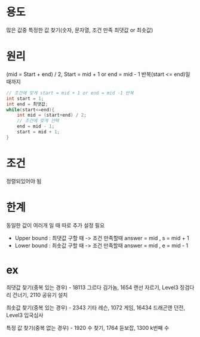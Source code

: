 
# 용도 

많은 값중 특정한 값 찾기(숫자, 문자열, 조건 만족 최댓값 or 최솟값)



# 원리 

(mid = Start + end) / 2, Start = mid + 1 or end = mid - 1 반복(start <= end)일 때까지 

```java
// 조건에 맞게 start = mid + 1 or end = mid -1 반복
int start = 1;
int end = 최댓값;
while(start<=end){
    int mid = (start+end) / 2;
    // 조건에 맞게 선택
    end = mid - 1;
    start = mid + 1;
}
```



# 조건 

정렬되있어야 됨



# 한계  

동일한 값이 여러개 일 때 따로 추가 설정 필요

* Upper bound : 최댓값 구할 때 -> 조건 만족할때  answer = mid , s = mid + 1
* Lower bound : 최솟값 구할 때 -> 조건 만족할때  answer = mid , e = mid - 1 



# ex

최댓값 찾기(중복 있는 경우) - 18113 그르다 김가놈, 1654 랜선 자르기, Level3 징검다리 건너기, 2110 공유기 설치

최솟값 찾기(중복 있는 경우) - 2343 기타 레슨, 1072 게임, 16434 드래곤앤 던전, Level3 입국심사

특정 값 찾기(중복 없는 경우) - 1920 수 찾기, 1764 듣보잡, 1300 k번째 수
